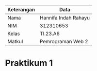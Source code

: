 |Keterangan |Data|
|-------- |-----|
|Nama |Hannifa Indah Rahayu|
|NIM |312310653|
|Kelas |TI.23.A6|
|Matkul | Pemrograman Web 2|

# Praktikum 1

